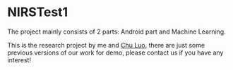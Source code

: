 # NIRSTest1
The project mainly consists of 2 parts: Android part and Machine Learning.

This is the research project by me and [Chu Luo](https://cluo29.github.io/), there are just some previous versions of our work for demo, please contact us if you have any interest!

